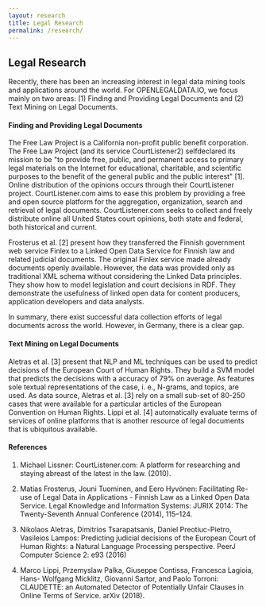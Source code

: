 ```yaml
---
layout: research
title: Legal Research
permalink: /research/
---
```


## Legal Research

Recently, there has been an increasing interest in legal data mining tools and applications around the world. For OPENLEGALDATA.IO, we focus mainly on two areas: (1) Finding and Providing Legal Documents and (2) Text Mining on Legal Documents.

#### Finding and Providing Legal Documents

The Free Law Project is a California non-profit public benefit corporation.
The Free Law Project (and its service CourtListener2) selfdeclared
its mission to be "to provide free, public, and permanent
access to primary legal materials on the Internet for educational,
charitable, and scientific purposes to the benefit of the general public
and the public interest" [1]. 
Online distribution of the opinions occurs through their CourtListener project. CourtListener.com aims to ease this problem by providing a free and open source platform for the aggregation, organization, search and retrieval of legal documents.
CourtListener.com seeks to collect and freely distribute
online all United States court opinions, both state and federal, both
historical and current.

Frosterus et al. [2] present how they transferred the Finnish
government web service Finlex to a Linked Open Data Service for
Finnish law and related judicial documents. 
The original Finlex service made already documents openly available. However, the data
was provided only as traditional XML schema without considering
the Linked Data principles. They show how to model legislation
and court decisions in RDF. They demonstrate the usefulness of
linked open data for content producers, application developers and
data analysts.

In summary, there exist successful data collection efforts of legal
documents across the world. However, in Germany, there is a clear
gap.

#### Text Mining on Legal Documents

Aletras et al. [3] present that NLP and ML techniques can be
used to predict decisions of the European Court of Human Rights.
They build a SVM model that predicts the decisions with a accuracy
of 79% on average. As features sole textual representations of the
case, i. e., N-grams, and topics, are used. As data source, Aletras et
al. [3] rely on a small sub-set of 80-250 cases that were available for a
particular articles of the European Convention on Human Rights.
Lippi et al. [4] automatically evaluate terms of services of online
platforms that is another resource of legal documents that is
ubiquitous available.


#### References


1. Michael Lissner: CourtListener.com: A platform for researching and staying abreast of the latest in the law. (2010).

2. Matias Frosterus, Jouni Tuominen, and Eero Hyvönen: Facilitating Re-use of Legal Data in Applications - Finnish Law as a Linked Open Data Service. Legal Knowledge and Information Systems: JURIX 2014: The Twenty-Seventh Annual Conference (2014), 115–124.

3. Nikolaos Aletras, Dimitrios Tsarapatsanis, Daniel Preotiuc-Pietro, Vasileios Lampos: Predicting judicial decisions of the European Court of Human Rights: a Natural Language Processing perspective. PeerJ Computer Science 2: e93 (2016)

4. Marco Lippi, Przemyslaw Palka, Giuseppe Contissa, Francesca Lagioia, Hans-
Wolfgang Micklitz, Giovanni Sartor, and Paolo Torroni: CLAUDETTE: an
Automated Detector of Potentially Unfair Clauses in Online Terms of Service.
arXiv (2018).
